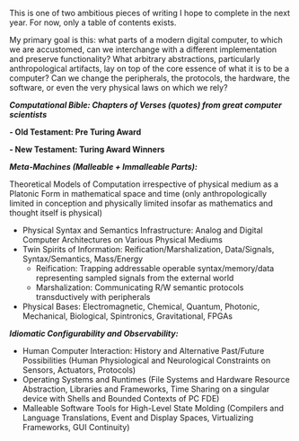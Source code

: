 This is one of two ambitious pieces of writing I hope to complete in the next year. For now, only a table of contents exists.

My primary goal is this: what parts of a modern digital computer, to which we are accustomed, can we interchange with a different implementation and preserve functionality? What arbitrary abstractions, particularly anthropological artifacts, lay on top of the core essence of what it is to be a computer? Can we change the peripherals, the protocols, the hardware, the software, or even the very physical laws on which we rely?

***Computational Bible: Chapters of Verses (quotes) from great computer scientists***

**- Old Testament: Pre Turing Award**

**- New Testament: Turing Award Winners**



***Meta-Machines (Malleable + Immalleable Parts):***

Theoretical Models of Computation irrespective of physical medium as a Platonic Form in mathematical space and time (only anthropologically limited in conception and physically limited insofar as mathematics and thought itself is physical)

- Physical Syntax and Semantics Infrastructure: Analog and Digital Computer Architectures on Various Physical Mediums
- Twin Spirits of Information: Reification/Marshalization, Data/Signals, Syntax/Semantics, Mass/Energy
    - Reification: Trapping addressable operable syntax/memory/data representing sampled signals from the external world
    - Marshalization: Communicating R/W semantic protocols transductively with peripherals
- Physical Bases: Electromagnetic, Chemical, Quantum, Photonic, Mechanical, Biological, Spintronics, Gravitational, FPGAs

***Idiomatic Configurability and Observability:***
- Human Computer Interaction: History and Alternative Past/Future Possibilities (Human Physiological and Neurological Constraints on Sensors, Actuators, Protocols)
- Operating Systems and Runtimes (File Systems and Hardware Resource Abstraction, Libraries and Frameworks, Time Sharing on a singular device with Shells and Bounded Contexts of PC FDE)
- Malleable Software Tools for High-Level State Molding (Compilers and Language Translations, Event and Display Spaces, Virtualizing Frameworks, GUI Continuity)


